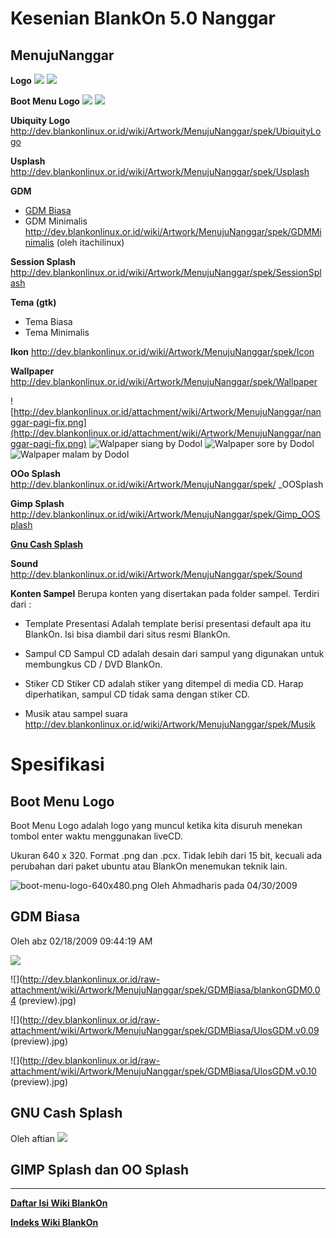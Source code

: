 # Kesenian BlankOn 5.0 Nanggar

## MenujuNanggar

**Logo**
![](http://dev.blankonlinux.or.id/raw-attachment/wiki/Artwork/MenujuNanggar/logo-glassy.png)
![](http://dev.blankonlinux.or.id/raw-attachment/wiki/Artwork/MenujuNanggar/logo-flat.png)

**Boot Menu Logo**
![](http://dev.blankonlinux.or.id/logo-blankon-flat.svg)
![](http://dev.blankonlinux.or.id/logo-blankon-glassy.svg)

**Ubiquity Logo**
http://dev.blankonlinux.or.id/wiki/Artwork/MenujuNanggar/spek/UbiquityLogo

**Usplash**
http://dev.blankonlinux.or.id/wiki/Artwork/MenujuNanggar/spek/Usplash

**GDM**
  * [GDM Biasa ](/#gdm-biasa)
  * GDM Minimalis
    http://dev.blankonlinux.or.id/wiki/Artwork/MenujuNanggar/spek/GDMMinimalis
(oleh itachilinux)

**Session Splash**
http://dev.blankonlinux.or.id/wiki/Artwork/MenujuNanggar/spek/SessionSplash

**Tema (gtk)**
  * Tema Biasa
  * Tema Minimalis

**Ikon**
http://dev.blankonlinux.or.id/wiki/Artwork/MenujuNanggar/spek/Icon

**Wallpaper**
http://dev.blankonlinux.or.id/wiki/Artwork/MenujuNanggar/spek/Wallpaper

![http://dev.blankonlinux.or.id/attachment/wiki/Artwork/MenujuNanggar/nanggar-pagi-fix.png](http://dev.blankonlinux.or.id/attachment/wiki/Artwork/MenujuNanggar/nanggar-pagi-fix.png)
![Walpaper siang by Dodol](http://dev.blankonlinux.or.id/raw-attachment/wiki/Artwork/MenujuNanggar/nanggar-siang-fix.png)
![Walpaper sore by Dodol](http://dev.blankonlinux.or.id/raw-attachment/wiki/Artwork/MenujuNanggar/nanggar-sore-fix.png)
![Walpaper malam by Dodol](http://dev.blankonlinux.or.id/raw-attachment/wiki/Artwork/MenujuNanggar/nanggar-malem-fixx.png)

**OOo Splash**
​http://dev.blankonlinux.or.id/wiki/Artwork/MenujuNanggar/spek/
_OOSplash

**Gimp Splash**
​http://dev.blankonlinux.or.id/wiki/Artwork/MenujuNanggar/spek/Gimp_OOSplash

[**Gnu Cash Splash**](#/gnu-cash-splash)

**Sound**
​http://dev.blankonlinux.or.id/wiki/Artwork/MenujuNanggar/spek/Sound

**Konten Sampel**
Berupa konten yang disertakan pada folder sampel. Terdiri dari :
  * Template Presentasi
    Adalah template berisi presentasi default apa itu BlankOn. Isi bisa diambil dari situs resmi BlankOn.

  * Sampul CD
    Sampul CD adalah desain dari sampul yang digunakan untuk membungkus CD / DVD BlankOn.
  * Stiker CD 
    Stiker CD adalah stiker yang ditempel di media CD. Harap diperhatikan, sampul CD tidak sama dengan stiker CD.
  * Musik atau sampel suara
    http://dev.blankonlinux.or.id/wiki/Artwork/MenujuNanggar/spek/Musik


# Spesifikasi
## Boot Menu Logo
Boot Menu Logo adalah logo yang muncul ketika kita disuruh menekan tombol enter waktu menggunakan liveCD.

Ukuran 640 x 320. Format .png dan .pcx. Tidak lebih dari 15 bit, kecuali ada perubahan dari paket ubuntu atau BlankOn menemukan teknik lain.

![boot-menu-logo-640x480.png](http://dev.blankonlinux.or.id/raw-attachment/wiki/Artwork/MenujuNanggar/spek/BootMenu/boot-menu-logo-640x480.png)
Oleh Ahmadharis pada 04/30/2009


## GDM Biasa
Oleh abz 02/18/2009 09:44:19 AM

![](http://dev.blankonlinux.or.id/raw-attachment/wiki/Artwork/MenujuNanggar/spek/GDMBiasa/blankonGDM0.02(preview).jpg)

![](http://dev.blankonlinux.or.id/raw-attachment/wiki/Artwork/MenujuNanggar/spek/GDMBiasa/blankonGDM0.04
(preview).jpg)

![](http://dev.blankonlinux.or.id/raw-attachment/wiki/Artwork/MenujuNanggar/spek/GDMBiasa/UlosGDM.v0.09
(preview).jpg)

![](http://dev.blankonlinux.or.id/raw-attachment/wiki/Artwork/MenujuNanggar/spek/GDMBiasa/UlosGDM.v0.10
(preview).jpg)


## GNU Cash Splash
Oleh aftian
![](http://dev.blankonlinux.or.id/raw-attachment/wiki/Artwork/MenujuNanggar/spek/GNUCash_Splash/gnucash_splash.png)

##  GIMP Splash dan OO Splash







---
[**Daftar Isi Wiki BlankOn**](/DaftarIsi/README.md)
 
[**Indeks Wiki BlankOn**](/Indeks.md)



